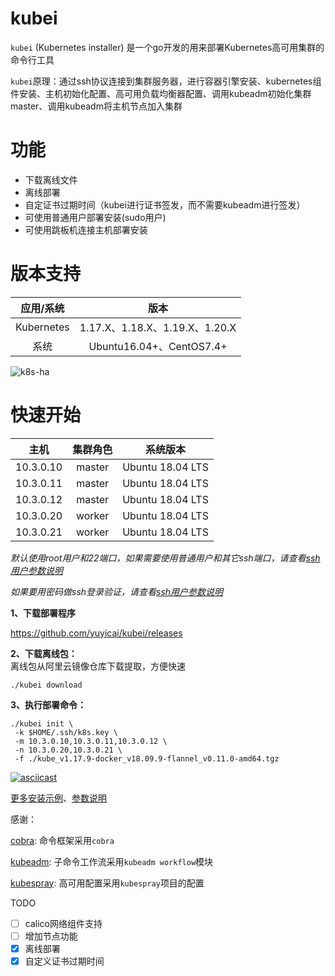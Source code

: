 # kubei

`kubei` (Kubernetes installer) 是一个go开发的用来部署Kubernetes高可用集群的命令行工具  

`kubei`原理：通过ssh协议连接到集群服务器，进行容器引擎安装、kubernetes组件安装、主机初始化配置、高可用负载均衡器配置、调用kubeadm初始化集群master、调用kubeadm将主机节点加入集群

# 功能
 - 下载离线文件
 - 离线部署
 - 自定证书过期时间（kubei进行证书签发，而不需要kubeadm进行签发）
 - 可使用普通用户部署安装(sudo用户)
 - 可使用跳板机连接主机部署安装

# 版本支持

| 应用/系统  |           版本            |
| :--------: | :-----------------------: |
| Kubernetes |  1.17.X、1.18.X、1.19.X、1.20.X   |
|    系统    | Ubuntu16.04+、CentOS7.4+  |

![k8s-ha](./docs/images/kube-ha.svg)

# 快速开始

|   主机    | 集群角色 |      系统版本      |
| :-------: | :------: | :----------------: |
| 10.3.0.10 |  master  | Ubuntu 18.04 LTS   |
| 10.3.0.11 |  master  | Ubuntu 18.04 LTS   |
| 10.3.0.12 |  master  | Ubuntu 18.04 LTS   |
| 10.3.0.20 |  worker  | Ubuntu 18.04 LTS   |
| 10.3.0.21 |  worker  | Ubuntu 18.04 LTS   |

*默认使用root用户和22端口，如果需要使用普通用户和其它ssh端口，请查看[ssh用户参数说明](./docs/flags.md)*

*如果要用密码做ssh登录验证，请查看[ssh用户参数说明](./docs/flags.md)*

**1、下载部署程序**

https://github.com/yuyicai/kubei/releases

**2、下载离线包：**  
离线包从阿里云镜像仓库下载提取，方便快速

```
./kubei download
```

**3、执行部署命令：**

```
./kubei init \
 -k $HOME/.ssh/k8s.key \
 -m 10.3.0.10,10.3.0.11,10.3.0.12 \
 -n 10.3.0.20,10.3.0.21 \
 -f ./kube_v1.17.9-docker_v18.09.9-flannel_v0.11.0-amd64.tgz
```



[![asciicast](https://asciinema.org/a/353199.svg)](https://asciinema.org/a/353199)



[更多安装示例](./docs/example.md)、[参数说明](./docs/flags.md)



感谢：

[cobra]( https://github.com/spf13/cobra ): 命令框架采用`cobra`

[kubeadm]( https://github.com/kubernetes/kubernetes/blob/master/cmd/kubeadm/app/cmd/phases/workflow/doc.go ): 子命令工作流采用`kubeadm workflow`模块  

[kubespray]( https://github.com/kubernetes-sigs/kubespray/blob/master/docs/ha-mode.md ): 高可用配置采用`kubespray`项目的配置  



TODO

- [ ] calico网络组件支持
- [ ] 增加节点功能
- [x] 离线部署
- [x] 自定义证书过期时间